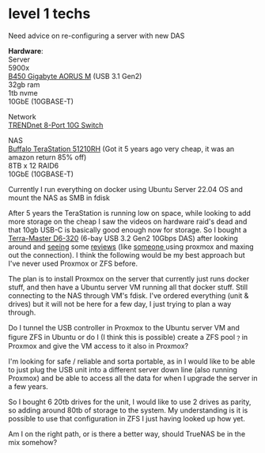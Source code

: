 # level 1 techs

Need advice on re-configuring a server with new DAS

**Hardware**:  
Server  
5900x  
[B450 Gigabyte AORUS M](https://www.gigabyte.com/us/Motherboard/B450-AORUS-M-rev-1x) (USB 3.1 Gen2)  
32gb ram  
1tb nvme  
10GbE (10GBASE-T)

Network  
[<span class="a-size-large product-title-word-break" id="bkmrk-trendnet-8-port-10g-">TRENDnet 8-Port 10G Switch</span>](https://www.trendnet.com/store/products/10g-switch/8-port-10g-switch-TEG-S708)

NAS  
[Buffalo TeraStation 51210RH](https://www.buffalo-technology.com/productpage/terastation-51210rn/) (Got it 5 years ago very cheap, it was an amazon return 85% off)  
8TB x 12 RAID6  
10GbE (10GBASE-T)

Currently I run everything on docker using Ubuntu Server 22.04 OS and mount the NAS as SMB in fdisk

After 5 years the TeraStation is running low on space, while looking to add more storage on the cheap I saw the videos on hardware raid's dead and that 10gb USB-C is basically good enough now for storage. So I bought a [Terra-Master D6-320](https://www.terra-master.com/us/d6-320.html) (6-bay USB 3.2 Gen2 10Gbps DAS) after looking around and [seeing](https://www.nikktech.com/main/articles/peripherals/hdd-enclosures/14166-terramaster-d6-320-usb-3-2-hdd-enclosure-review?showall=1) some [reviews](https://www.techradar.com/pro/terramaster-d6-320-6-bay-review) (like [someone ](https://www.youtube.com/watch?v=qML-ct2dGvQ&list=LL&index=1&t=397s)using proxmox and maxing out the connection). I think the following would be my best approach but I've never used Proxmox or ZFS before.

The plan is to install Proxmox on the server that currently just runs docker stuff, and then have a Ubuntu server VM running all that docker stuff. Still connecting to the NAS through VM's fdisk. I've ordered everything (unit &amp; drives) but it will not be here for a few day, I just trying to plan a way through.

Do I tunnel the USB controller in Proxmox to the Ubuntu server VM and figure ZFS in Ubuntu or do I (I think this is possible) create a ZFS pool﹖in Proxmox and give the VM access to it also in Proxmox?

I'm looking for safe / reliable and sorta portable, as in I would like to be able to just plug the USB unit into a different server down line (also running Proxmox) and be able to access all the data for when I upgrade the server in a few years.

So I bought 6 20tb drives for the unit, I would like to use 2 drives as parity, so adding around 80tb of storage to the system. My understanding is it is possible to use that configuration in ZFS I just having looked up how yet.

Am I on the right path, or is there a better way, should TrueNAS be in the mix somehow?